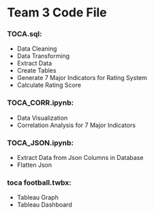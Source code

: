 # Team 3 Code File
### TOCA.sql: 
* Data Cleaning 
* Data Transforming
* Extract Data 
* Create Tables 
* Generate 7 Major Indicators for Rating System
* Calculate Rating Score

### TOCA_CORR.ipynb:
* Data Visualization
* Correlation Analysis for 7 Major Indicators

### TOCA_JSON.ipynb:
* Extract Data from Json Columns in Database
* Flatten Json

### toca football.twbx:
* Tableau Graph
* Tableau Dashboard
